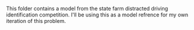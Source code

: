 This folder contains a model from the state farm distracted driving identification competition. I'll be using this as a model refrence for my own iteration of this problem.
